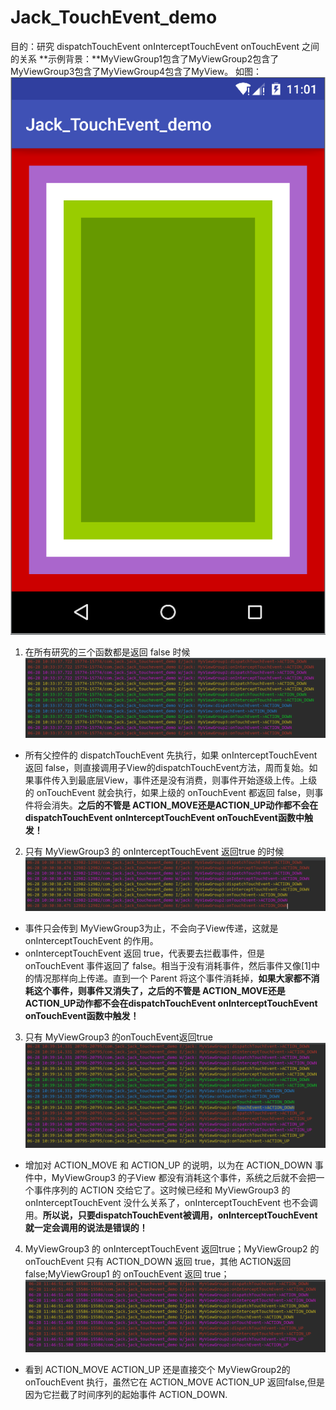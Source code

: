 # Jack_TouchEvent_demo
目的：研究 dispatchTouchEvent onInterceptTouchEvent onTouchEvent 之间的关系
**示例背景：**MyViewGroup1包含了MyViewGroup2包含了MyViewGroup3包含了MyViewGroup4包含了MyView。
如图：
![](https://github.com/jacky1234/Jack_TouchEvent_demo/blob/master/pic/main.png)

1. 在所有研究的三个函数都是返回 false 时候
  ![](https://github.com/jacky1234/Jack_TouchEvent_demo/blob/master/pic/%E6%89%80%E6%9C%89%E4%B8%8D%E6%8B%A6%E6%88%AA.png)
  
  * 所有父控件的 dispatchTouchEvent 先执行，如果 onInterceptTouchEvent 返回 false，则直接调用子View的dispatchTouchEvent方法，周而复始。如果事件传入到最底层View，事件还是没有消费，则事件开始逐级上传。上级的 onTouchEvent 就会执行，如果上级的 onTouchEvent 都返回 false，则事件将会消失。**之后的不管是 ACTION_MOVE还是ACTION_UP动作都不会在dispatchTouchEvent onInterceptTouchEvent onTouchEvent函数中触发！**
2. 只有 MyViewGroup3 的 onInterceptTouchEvent 返回true 的时候
![](https://github.com/jacky1234/Jack_TouchEvent_demo/blob/master/pic/%E5%8F%AA%E6%9C%89MyViewGroup3%E7%9A%84onInterceptTouchEvent%E8%BF%94%E5%9B%9Etrue.png)
  * 事件只会传到 MyViewGroup3为止，不会向子View传递，这就是 onInterceptTouchEvent 的作用。
  * onInterceptTouchEvent 返回 true，代表要去拦截事件，但是 onTouchEvent 事件返回了 false。相当于没有消耗事件，然后事件又像[1]中的情况那样向上传递。直到一个 Parent 将这个事件消耗掉，**如果大家都不消耗这个事件，则事件又消失了，之后的不管是 ACTION_MOVE还是ACTION_UP动作都不会在dispatchTouchEvent onInterceptTouchEvent onTouchEvent函数中触发！**
3. 只有 MyViewGroup3 的onTouchEvent返回true
![](https://github.com/jacky1234/Jack_TouchEvent_demo/blob/master/pic/%E5%8F%AA%E6%9C%89MyViewGroup3%E7%9A%84onTouchEvent%E8%BF%94%E5%9B%9Etrue.png)
  * 增加对 ACTION_MOVE 和 ACTION_UP 的说明，以为在 ACTION_DOWN 事件中，MyViewGroup3 的子View 都没有消耗这个事件，系统之后就不会把一个事件序列的 ACTION 交给它了。这时候已经和 MyViewGroup3 的 onInterceptTouchEvent 没什么关系了，onInterceptTouchEvent 也不会调用。**所以说，只要dispatchTouchEvent被调用，onInterceptTouchEvent就一定会调用的说法是错误的！**
4. MyViewGroup3 的 onInterceptTouchEvent 返回true；MyViewGroup2 的 onTouchEvent 只有 ACTION_DOWN 返回 true，其他 ACTION返回false;MyViewGroup1 的 onTouchEvent 返回 true；
![](https://github.com/jacky1234/Jack_TouchEvent_demo/blob/master/pic/Action_down.png)
  * 看到 ACTION_MOVE ACTION_UP 还是直接交个 MyViewGroup2的 onTouchEvent 执行，虽然它在  ACTION_MOVE ACTION_UP 返回false,但是因为它拦截了时间序列的起始事件 ACTION_DOWN.
